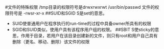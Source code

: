 #文件的特殊权限
/tmp目录的权限符号是drwxrwxrwt
/usr/bin/passwd 文件的权限符号是 -rwsr-xr-x
##SUID和SGID
S是set的意思。
* SUID使普通用户在程序执行的run-time的过程中具备owner所具有的权限
* SGID和SUID类似，使用户具有该程序用户组的权限。
##SBIT
S使sticky的意思，作用于目录，若用户在该目录创建新的文件，则只有root和用户自己具有删除（更名、移动、删除）该文件的权限